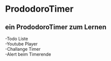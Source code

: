 # PrododoroTimer
## ein PrododoroTimer zum Lernen 
-Todo Liste  <br>
-Youtube Player <br>
-Challange Timer <br>
-Alert beim Timerende <br>

